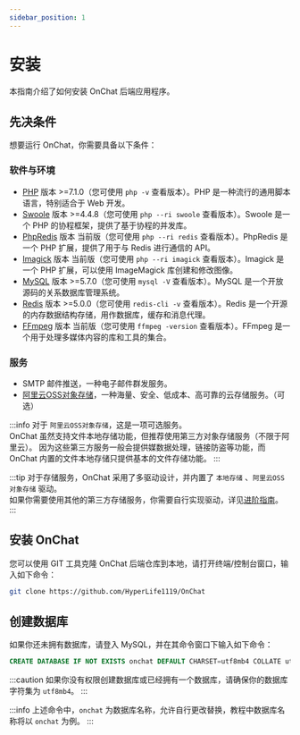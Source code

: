 ```yaml
---
sidebar_position: 1
---
```


# 安装

本指南介绍了如何安装 OnChat 后端应用程序。

## 先决条件

想要运行 OnChat，你需要具备以下条件：

### 软件与环境

- [PHP](https://www.php.net/) 版本 >=7.1.0（您可使用 `php -v` 查看版本）。PHP 是一种流行的通用脚本语言，特别适合于 Web 开发。
- [Swoole](https://www.swoole.com/) 版本 >=4.4.8（您可使用 `php --ri swoole` 查看版本）。Swoole 是一个 PHP 的协程框架，提供了基于协程的并发库。
- [PhpRedis](https://github.com/phpredis/phpredis) 版本 当前版（您可使用 `php --ri redis` 查看版本）。PhpRedis 是一个 PHP 扩展，提供了用于与 Redis 进行通信的 API。
- [Imagick](https://github.com/Imagick/imagick) 版本 当前版（您可使用 `php --ri imagick` 查看版本）。Imagick 是一个 PHP 扩展，可以使用 ImageMagick 库创建和修改图像。
- [MySQL](https://www.mysql.com/) 版本 >=5.7.0（您可使用 `mysql -V` 查看版本）。MySQL 是一个开放源码的关系数据库管理系统。
- [Redis](https://redis.io/) 版本 >=5.0.0（您可使用 `redis-cli -v` 查看版本）。Redis 是一个开源的内存数据结构存储，用作数据库，缓存和消息代理。
- [FFmpeg](https://www.ffmpeg.org/) 版本 当前版（您可使用 `ffmpeg -version` 查看版本）。FFmpeg 是一个用于处理多媒体内容的库和工具的集合。

### 服务

- SMTP 邮件推送，一种电子邮件群发服务。
- [阿里云OSS对象存储](https://www.aliyun.com/product/oss)，一种海量、安全、低成本、高可靠的云存储服务。（可选）

:::info
对于 `阿里云OSS对象存储`，这是一项可选服务。<br />
OnChat 虽然支持文件本地存储功能，但推荐使用第三方对象存储服务（不限于阿里云）。
因为这些第三方服务一般会提供媒数据处理，链接防盗等功能，而 OnChat 内置的文件本地存储只提供基本的文件存储功能。
:::

:::tip
对于存储服务，OnChat 采用了多驱动设计，并内置了 `本地存储` 、`阿里云OSS对象存储` 驱动。<br />
如果你需要使用其他的第三方存储服务，你需要自行实现驱动，详见[进阶指南](#TODO)。
:::

## 安装 OnChat

您可以使用 GIT 工具克隆 OnChat 后端仓库到本地，请打开终端/控制台窗口，输入如下命令：

```bash
git clone https://github.com/HyperLife1119/OnChat
```

## 创建数据库

如果你还未拥有数据库，请登入 MySQL，并在其命令窗口下输入如下命令：

```sql
CREATE DATABASE IF NOT EXISTS onchat DEFAULT CHARSET=utf8mb4 COLLATE utf8mb4_general_ci;
```

:::caution
如果你没有权限创建数据库或已经拥有一个数据库，请确保你的数据库字符集为 `utf8mb4`。
:::

:::info
上述命令中，`onchat` 为数据库名称，允许自行更改替换，教程中数据库名称将以 `onchat` 为例。
:::
